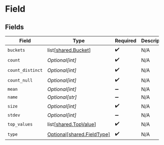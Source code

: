 # Field


## Fields

| Field                                                              | Type                                                               | Required                                                           | Description                                                        |
| ------------------------------------------------------------------ | ------------------------------------------------------------------ | ------------------------------------------------------------------ | ------------------------------------------------------------------ |
| `buckets`                                                          | list[[shared.Bucket](undefined/models/shared/bucket.md)]           | :heavy_check_mark:                                                 | N/A                                                                |
| `count`                                                            | *Optional[int]*                                                    | :heavy_check_mark:                                                 | N/A                                                                |
| `count_distinct`                                                   | *Optional[int]*                                                    | :heavy_check_mark:                                                 | N/A                                                                |
| `count_null`                                                       | *Optional[int]*                                                    | :heavy_check_mark:                                                 | N/A                                                                |
| `mean`                                                             | *Optional[int]*                                                    | :heavy_minus_sign:                                                 | N/A                                                                |
| `name`                                                             | *Optional[str]*                                                    | :heavy_minus_sign:                                                 | N/A                                                                |
| `size`                                                             | *Optional[int]*                                                    | :heavy_check_mark:                                                 | N/A                                                                |
| `stdev`                                                            | *Optional[int]*                                                    | :heavy_minus_sign:                                                 | N/A                                                                |
| `top_values`                                                       | list[[shared.TopValue](undefined/models/shared/topvalue.md)]       | :heavy_check_mark:                                                 | N/A                                                                |
| `type`                                                             | [Optional[shared.FieldType]](undefined/models/shared/fieldtype.md) | :heavy_check_mark:                                                 | N/A                                                                |
